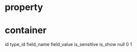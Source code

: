 # property

# container
id type_id field_name field_value is_sensitive is_show 
                          null       0            1